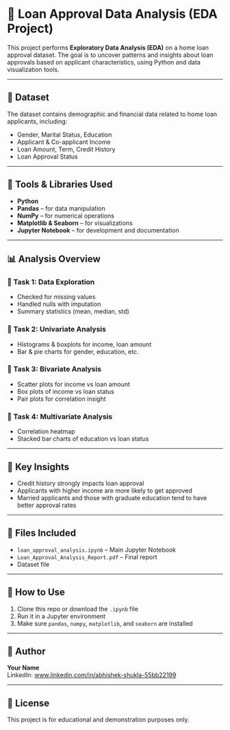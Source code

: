 
# 🏦 Loan Approval Data Analysis (EDA Project)

This project performs **Exploratory Data Analysis (EDA)** on a home loan approval dataset. The goal is to uncover patterns and insights about loan approvals based on applicant characteristics, using Python and data visualization tools.

---

## 📂 Dataset
The dataset contains demographic and financial data related to home loan applicants, including:
- Gender, Marital Status, Education
- Applicant & Co-applicant Income
- Loan Amount, Term, Credit History
- Loan Approval Status

---

## 🧰 Tools & Libraries Used
- **Python**
- **Pandas** – for data manipulation
- **NumPy** – for numerical operations
- **Matplotlib & Seaborn** – for visualizations
- **Jupyter Notebook** – for development and documentation

---

## 📊 Analysis Overview

### 🔹 Task 1: Data Exploration
- Checked for missing values
- Handled nulls with imputation
- Summary statistics (mean, median, std)

### 🔹 Task 2: Univariate Analysis
- Histograms & boxplots for income, loan amount
- Bar & pie charts for gender, education, etc.

### 🔹 Task 3: Bivariate Analysis
- Scatter plots for income vs loan amount
- Box plots of income vs loan status
- Pair plots for correlation insight

### 🔹 Task 4: Multivariate Analysis
- Correlation heatmap
- Stacked bar charts of education vs loan status

---

## 📌 Key Insights
- Credit history strongly impacts loan approval
- Applicants with higher income are more likely to get approved
- Married applicants and those with graduate education tend to have better approval rates

---

## 📁 Files Included
- `loan_approval_analysis.ipynb` – Main Jupyter Notebook
- `Loan_Approval_Analysis_Report.pdf` – Final report 
- Dataset file 

---

## 📎 How to Use
1. Clone this repo or download the `.ipynb` file
2. Run it in a Jupyter environment
3. Make sure `pandas`, `numpy`, `matplotlib`, and `seaborn` are installed

---

## 📌 Author
**Your Name**  
LinkedIn: www.linkedin.com/in/abhishek-shukla-55bb22199 


---

## 📢 License
This project is for educational and demonstration purposes only.
